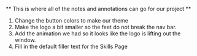 ** This is where all of the notes and annotations can go for our project **

1. Change the button colors to make our theme
2. Make the logo a bit smaller so the feet do not break the nav bar.
3. Add the animation we had so it looks like the logo is lifting out the window.
4. Fill in the default filler text for the Skills Page
